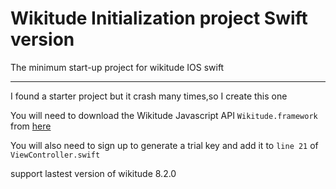 # Wikitude Initialization project Swift version
The minimum start-up project for wikitude IOS swift

---

I found a starter project but it crash many times,so I create this one

You will need to download the Wikitude Javascript API `Wikitude.framework` from [here](http://www.wikitude.com/download/)

You will also need to sign up to generate a trial key and add it to `line 21` of `ViewController.swift`

support lastest version of wikitude 8.2.0
